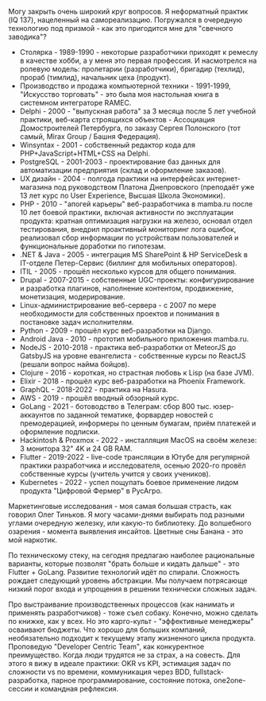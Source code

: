 Могу закрыть очень широкий круг вопросов. Я неформатный практик (IQ 137), нацеленный на самореализацию. Погружался в очередную технологию под призмой - как это пригодится мне для "свечного заводика"?

- Столярка - 1989-1990 - некоторые разработчики приходят к ремеслу в качестве хобби, а у меня это первая профессия. И насмотрелся на ролевую модель: пролетарии (разработчики), бригадир (техлид), прораб (тимлид), начальник цеха (продукт).
- Производство и продажа компьютерной техники - 1991-1999, "Искусство торговать" - это была моя настольная книга в системном интеграторе RAMEC.
- Delphi - 2000 - "выпускная работа" за 3 месяца после 5 лет учебной практики, веб-карта строящихся объектов - Ассоциация Домостроителей Петербурга, по заказу Сергея Полонского (тот самый, Mirax Group / Башня Федерация).
- Winsyntax - 2001 - собственный редактор кода для PHP+JavaScript+HTML+CSS на Delphi.
- PostgreSQL - 2001-2003 - проектирование баз данных для автоматизации предприятия (склад и оформление заказов).
- UX дизайн - 2004 - полгода практики на интерфейсах интернет-магазина под руководством Платона Днепровского (преподаёт уже 13 лет курс по User Experience, Высшая Школа Экономики).
- PHP - 2010 - "апогей карьеры" веб-разработчика в mamba.ru после 10 лет боевой практики, включая активности по эксплуатации продукта: кратная оптимизация нагрузки на железо, основал отдел тестирования, внедрил проактивный мониторинг лога ошибок, реализовал сбор информации по устройствам пользователей и функциональные доработки по гипотезам.
- .NET & Java - 2005 - интеграция MS SharePoint & HP ServiceDesk в IT-отделе Петер-Сервис (биллинг для мобильных операторов).
- ITIL - 2005 - прошёл несколько курсов для общего понимания.
- Drupal - 2007-2015 - собственные UGC-проекты: конфигурирование и разработка плагинов, наполнение контентом, продвижение, монетизация, модерирование.
- Linux-администрирование веб-сервера - с 2007 по мере необходимости для собственных проектов и понимания в постановке задач исполнителям.
- Python - 2009 - прошёл курс веб-разработки на Django.
- Android Java - 2010 - прототип мобильного приложения mamba.ru.
- NodeJS - 2010-2018 - практика веб-разработки от MeteorJS до GatsbyJS на уровне евангелиста - собственные курсы по ReactJS (решали вопрос найма бойцов).
- Clojure - 2016 - короткая, но страстная любовь к Lisp (на базе JVM).
- Elixir - 2018 - прошёл курс веб-разработки на Phoenix Framework.
- GraphQL - 2018-2022 - практика на Hasura.
- AWS - 2019 - прошёл вводный обзорный курс.
- GoLang - 2021 - ботоводство в Телеграм: сбор 800 тыс. юзер-аккаунтов по заданной тематике, форвардер новостей с премодерацией, информеры по ценным бумагам, приём платежей и оформление подписки.
- Hackintosh & Proxmox - 2022 - инсталляция MacOS на своём железе: 3 монитора 32" 4K и 24 GB RAM.
- Flutter - 2019-2022 - live-code трансляции в Ютубе для регулярной практики разработчика и исследователя, осенью 2020-го провёл собственные курсы (учитель учится у своих учеников).
- Kubernetes - 2022 - успел пощупать боевое применение лидом продукта "Цифровой Фермер" в РусАгро.

Маркетинговые исследования - моя самая большая страсть, как говорил Олег Тиньков. Я могу часами-днями выбирать под разными углами очередную железку, или какую-то библиотеку. До волшебного озарения - момента выявления инсайтов. Цветные сны Банана - это мой наркотик.

По техническому стеку, на сегодня предлагаю наиболее рациональные варианты, которые позволят "брать больше и кидать дальше" - это Flutter + GoLang. Развитие технологий идёт по спирали. Сложность рождает следующий уровень абстракции. Мы получаем потрясающе низкий порог входа и упрощения в решении технически сложных задач.

Про выстраивание производственных процессов (как нанимать и применять разработчиков) - тоже съел собаку. Конечно, можно сделать по книжке, как у всех. Но это карго-культ - "эффективные менеджеры" осваивают бюджеты. Что хорошо для больших компаний, необязательно подходит к текущему этапу жизненного цикла продукта. Проповедую "Developer Centric Team", как конкурентное преимущество. Когда люди трудятся не за страх, а на совесть. Для этого я вижу в идеале практики: OKR vs KPI, эстимация задач по сложности vs по времени, коммуникация через BDD, fullstack-разработка, парное программирование, состояние потока, one2one-сессии и командная рефлексия.
